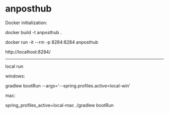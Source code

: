 # anposthub

Docker initialization:

docker build -t anposthub .

docker run -it --rm -p 8284:8284 anposthub

http://localhost:8284/


-------------

local run

windows:

gradlew bootRun --args='--spring.profiles.active=local-win'

mac:

spring_profiles_active=local-mac ./gradlew bootRun